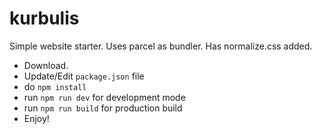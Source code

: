 # kurbulis
Simple website starter.
Uses parcel as bundler.
Has normalize.css added.

* Download.
* Update/Edit `package.json` file
* do `npm install`
* run `npm run dev` for development mode
* run `npm run build` for production build
* Enjoy!
